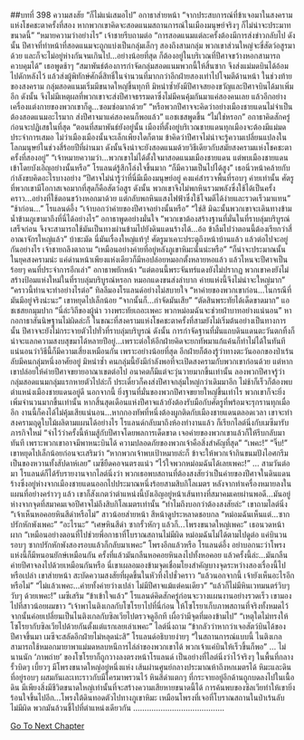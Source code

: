 ##บทที่ 398 ความสงสัย
“ก็ไม่แน่เสมอไป” อกาธาส่ายหน้า “จากประสบการณ์ที่ข้าเจอมาในสงครามแห่งโชคชะตาครั้งที่สอง หากพวกเขาคิดจะสอดแนมสถานการณ์ในเมืองมนุษย์จริงๆ ก็ไม่น่าจะประมาทขนาดนี้”
“หมายความว่าอย่างไร” เจ้าชายรีบถามต่อ
“การสอดแนมแต่ละครั้งต้องมีการส่งข่าวกลับไป ดังนั้น ปีศาจที่ทำหน้าที่สอดแนมจะถูกแบ่งเป็นกลุ่มเล็กๆ สองถึงสามกลุ่ม พวกเขาส่วนใหญ่จะขี่สัตว์อสูรมาด้วย และก็จะไม่อยู่ห่างกันจนเกินไป...อย่างน้อยที่สุด ก็ต้องอยู่ในบริเวณที่ปีศาจขว้างหอกสามารถควบคุมได้” เธอพูดช้าๆ “สมาพันธ์ต้องการกำจัดกลุ่มสอดแนมพวกนี้ให้สิ้นซาก จึงส่งแม่มดบินได้อ้อมไปดักหลังไว้ แล้วส่งผู้พิทักษ์ศักดิ์สิทธิ์ในจำนวนที่มากกว่าอีกฝ่ายสองเท่าไปโจมตีด้านหน้า ในช่วงท้ายของสงคราม กลุ่มสอดแนมเริ่มมีขนาดใหญ่ขึ้นทุกที มิหนำซ้ำยังมีปีศาจสยองขวัญและปีศาจบินได้มาเพิ่มอีก ดังนั้น จึงไม่มีเหตุผลที่พวกเขาจะส่งปีศาจธรรมดาซึ่งไม่มีคนคุ้มกันมาแค่สองคนเลย แล้วอีกอย่าง เครื่องแต่งกายของพวกเขาก็ดู…ซอมซ่อมากด้วย”
“หรือพวกปีศาจจะคิดว่าอย่างเมืองชายแดนไม่จำเป็นต้องสอดแนมอะไรมาก ส่งปีศาจมาแค่สองคนก็พอแล้ว” แอชเชสพูดขึ้น
“ไม่ใช่หรอก” อกาธาคิดสักครู่ ก่อนจะปฏิเสธในที่สุด “ตอนที่สมาพันธ์ยังอยู่นั้น เมืองที่ตั้งอยู่บริเวณชายแดนทุกเมืองจะต้องมีแม่มดประจำการเสมอ ไม่ว่าเมืองเมืองนั้นจะเล็กเพียงใดก็ตาม ข้าคิดว่าปีศาจไม่น่าจะรู้ความเปลี่ยนแปลงในโลกมนุษย์ในช่วงสี่ร้อยปีที่ผ่านมา ดังนั้นจึงน่าจะยังสอดแนมด้วยวิธีเดียวกับสมัยสงครามแห่งโชคชะตาครั้งที่สองอยู่”
“เจ้าหมายความว่า...พวกเขาไม่ได้ตั้งใจมาสอดแนมเมืองชายแดน แต่พบเมืองชายแดนเข้าโดยบังเอิญอย่างนั้นหรือ” โรแลนด์รู้สึกโล่งใจขึ้นมาก
“ก็มีความเป็นไปได้สูง” เธอนิ่วหน้าคล้ายกับกำลังขบคิดอะไรบางอย่าง “ปีศาจไม่น่ารู้ว่าที่นี่มีเมืองมนุษย์อยู่ คงแค่สำรวจพื้นที่รอบๆ ค่ายเท่านั้น ศัตรูที่พวกเขามีโอกาสเจอมากที่สุดก็คือสัตว์อสูร ดังนั้น พวกเขาจึงไม่พกหินรวมพลังซึ่งใช้ได้เป็นครั้งคราว...อย่างที่ใช้ตอนขว้างหอกมาด้วย แต่กลับพกหินแสงไฟฟ้าซึ่งใช้โจมตีได้ง่ายและรวดเร็วมาแทน”
“ช้าก่อน...” โรแลนด์อึ้ง “เจ้าบอกว่าค่ายของปีศาจอย่างนั้นหรือ”
“ใช่สิ มิฉะนั้นพวกเขาจะเดินทางข้ามน้ำข้ามภูเขามาถึงที่นี่ได้อย่างไร” อกาธาพูดอย่างมั่นใจ “พวกเขาต้องสร้างฐานที่มั่นในที่ราบลุ่มบริบูรณ์​เสร็จก่อน จึงจะสามารถใช้มันเป็นทางผ่านข้ามไปยังดินแดนร้างได้...อ้อ ข้าลืมไปว่าตอนนี้ต้องเรียกว่าสี่อาณาจักรใหญ่แล้ว”
บ้าชะมัด นี่มันเรื่องใหญ่แท้ๆ! ศัตรูมาเคาะประตูถึงหน้าบ้านแล้ว แล้วต่อไปจะอยู่กันอย่างไร เจ้าชายถลึงตาถาม “เหมือนอย่างค่ายที่อยู่หลังภูเขาหิมะนั่นน่ะหรือ”
“ก็น่าจะประมาณนั้น ในยุคสงครามน่ะ แค่ด่านหน้าเพียงแห่งเดียวก็มีหอปล่อยหมอกตั้งหลายหอแล้ว แล้วไหนจะปีศาจเป็นร้อยๆ คนที่ประจำการอีกเล่า” อกาธาพยักหน้า “แต่ตอนนี้พระจันทร์แดงยังไม่ปรากฏ พวกเขาคงยังไม่สร้างป้อมแห่งใหม่ในที่ราบลุ่มบริบูรณ์หรอก หมอกแดงขนส่งลำบาก ค่ายแห่งนี้จึงไม่น่าจะใหญ่มาก”
“คราวนี้ท่านจะทำอย่างไรต่อ” ทิลลีมองโรแลนด์อย่างไม่สบายใจ
“หาค่ายของพวกเขาก่อน...ในกรณีที่มันมีอยู่จริงน่ะนะ” เขาหยุดไปเล็กน้อย “จากนั้นก็...กำจัดมันเสีย”
“ตัดสินพระทัยได้เด็ดขาดมาก” แอชเชสยกมุมปาก “นี่ล่ะวิถีของผู้นำ วางพระทัยเถอะเพคะ พวกหม่อมฉันจะช่วยฝ่าบาทอย่างแน่นอน”
หากอกาธาสันนิษฐานไม่ผิดล่ะก็ ในขณะที่สงครามแห่งโชคชะตาครั้งที่สามยังไม่เริ่มต้นอย่างเป็นทางการนั้น ปีศาจจะยังไม่กระจายตัวไปทั่วที่ราบลุ่มบริบูรณ์ ดังนั้น การกำจัดฐานที่มั่นแถบดินแดนตะวันตกทิ้งก็น่าจะแลกความสงบสุขมาได้หลายปีอยู่...เพราะต่อให้อีกฝ่ายคิดจะยกทัพมาแก้แค้นก็ทำไม่ได้ในทันที
แน่นอนว่าวิธีนี้ก็มีความเสี่ยงเหมือนกัน เพราะอย่างน้อยที่สุด อีกฝ่ายก็ต้องรู้ว่าทางตะวันออกของป่าเร้นลับมีคนกลุ่มหนึ่งอาศัยอยู่ มิหนำซ้ำ คนกลุ่มนี้ยังมีกำลังพอที่จะเปิดสงครามกับพวกเขาก่อนด้วย
แต่หากเขาปล่อยให้ค่ายปีศาจขยายอาณาเขตต่อไป อนาคตก็มีแต่จะวุ่นวายมากขึ้นเท่านั้น ลองพวกปีศาจรู้ว่ากลุ่มสอดแนมกลุ่มแรกหายตัวไปล่ะก็ ประเดี๋ยวก็คงส่งปีศาจกลุ่มใหญ่กว่าเดิมมาอีก ไม่ช้าก็เร็วก็ต้องพบตำแหน่งเมืองชายแดนอยู่ดี นอกจากนี้ ยิ่งฐานที่มั่นของพวกปีศาจขยายใหญ่ขึ้นเท่าไร พวกเขาก็จะยิ่งเพิ่มจำนวนมากขึ้นเท่านั้น หากสิ้นสุดเดือนแห่งปีศาจแล้วยังต้องรับมือกับศัตรูที่พร้อมจะรุกรานทุกเมื่ออีก งานนี้ก็คงได้ไม่คุ้มเสียแน่นอน...หากกองทัพที่หนึ่งต้องผูกติดกับเมืองชายแดนตลอดเวลา เขาจะทำสงครามฤดูใบไม้ผลิตามแผนได้อย่างไร
โรแลนด์กลับมาถึงห้องทำงานแล้ว ก็เรียกไลต์นิ่งกับเมซีมารับภารกิจใหม่
“จำไว้ว่าครั้งนี้ห้ามสู้กับปีศาจโดยพลการเด็ดขาด เจอค่ายของพวกเขาแล้วก็ให้รีบกลับมาทันที เพราะพวกเขาอาจมีพาหนะบินได้ ความปลอดภัยของพวกเจ้าคือสิ่งสำคัญที่สุด”
“เพคะ!”
“จิ๊บ!”
เขาหยุดไปเล็กน้อยก่อนจะเสริมว่า “หากพวกเจ้าพบเป้าหมายล่ะก็ ข้าจะให้พวกเจ้ากินขนมปังไอศกรีมเป็นของหวานทั้งสัปดาห์เลย”
เมซียืดคอจนตรงแน่ว “ไว้ใจพวกหม่อมฉันได้เลยเพคะ!”
…
สามวันต่อมา โรแลนด์ก็ได้รับรายงานจากไลต์นิ่งว่า พวกเธอพบสถานที่ต้องสงสัยว่าเป็นค่ายของปีศาจในดินแดนร้างซึ่งอยู่ห่างจากเมืองชายแดนออกไปประมาณหนึ่งร้อยสามสิบกิโลเมตร
หลังจากทำเครื่องหมายลงในแผนที่อย่างคร่าวๆ แล้ว เขาก็สังเกตว่าตำแหน่งนี้บังเอิญอยู่หน้าเส้นทางที่สมาคมเคยผ่านพอดี...มันอยู่ห่างจากจุดที่สมาคมเจอปีศาจไม่ถึงสิบกิโลเมตรเท่านั้น
“ทำไมถึงบอกว่าต้องสงสัยล่ะ” เขาถามไลต์นิ่ง “เจ้าเห็นหอคอยหินสีดำหรือไม่”
สาวน้อยส่ายหน้า สีหน้าดูประหลาดชอบกล “หม่อมฉันเห็นแต่...ซากปรักหักพังเพคะ”
“อะไรนะ”
“เศษหินสีดำ ซากรั้วหักๆ แล้วก็...โพรงขนาดใหญ่เพคะ” เธอนวดหน้าผาก “เหมือนอย่างตอนที่ไปช่วยพี่อกาธาที่โบราณสถานไม่มีผิด หม่อมฉันไม่ได้ตามไปดูต่อ แค่บินวนรอบๆ ซากปรักหักพังสองรอบแล้วก็กลับมาเพคะ”
โพรงอีกแล้วหรือ โรแลนด์อึ้ง อย่าบอกนะว่าโพรงแห่งนี้ก็มีหนอนยักษ์เหมือนกัน ครั้งที่แล้วมันกลืนหอคอยหินลงไปทั้งหอคอย แล้วครั้งนี้ล่ะ...มันกลืนค่ายปีศาจลงไปด้วยเหมือนกันหรือ
นี่เขาเผลอมองข้ามจุดเชื่อมโยงสำคัญบางจุดระหว่างสองเรื่องนี้ไปหรือเปล่า
เขาส่ายหน้า สะบัดความสงสัยที่ผุดขึ้นในหัวทิ้งไปชั่วคราว “แล้วนอกจากนี้ เจ้ายังเห็นอะไรอีกหรือไม่”
“ไม่แล้วเพคะ...ค่ายทั้งค่ายว่างเปล่า ไม่มีปีศาจแม้แต่คนเดียว”
“แล้วก็ไม่มีหินเวทมนตร์วิบๆ วับๆ ด้วยเพคะ!” เมซีเสริม
“ข้าเข้าใจแล้ว” โรแลนด์คิดสักครู่ก่อนจะวางแผนงานอย่างรวดเร็ว เขามองไปที่สาวน้อยผมขาว “เจ้าพาไนติงเกลกับโซโรยาไปที่นี่ก่อน ให้โซโรยาเก็บภาพสถานที่จริงทั้งหมดไว้ จากนั้นค่อยเปลี่ยนเป็นไนติงเกลกับซิลเวียไปตรวจดูอีกที เผื่อว่ามีจุดที่มองข้ามไป”
“เหตุใดไม่ทรงให้โซโรยากับซิลเวียไปด้วยกันตั้งแต่แรกเลยเล่าเพคะ” ไลต์นิ่งถาม
“ข้ากลัวว่าหากว่าเจอสัตว์บินได้ของปีศาจขึ้นมา เมซีจะสลัดอีกฝ่ายไม่หลุดน่ะสิ” โรแลนด์อธิบายง่ายๆ “ในสถานการณ์แบบนี้ ไนติงเกลสามารถใช้หมอกมายาพาแม่มดหลบหนีการไล่ล่าของพวกเขาได้ พวกเจ้าแค่บินให้เร็วขึ้นก็พอ”
…
ไม่นานนัก ‘ภาพถ่าย’ ของโซโรยาก็ถูกวางลงตรงหน้าโรแลนด์
เป็นอย่างที่ไลต์นิ่งว่าไว้จริงๆ ในพื้นที่กลางรั้วบิดๆ เบี้ยวๆ มีโพรงขนาดใหญ่อยู่หนึ่งแห่ง เส้นผ่านศูนย์กลางประมาณห้าถึงหกเมตรได้ หิมะและดินที่อยู่รอบๆ ผสมกันเละเทะราวกับมีใครมาพรวนไว้ หินสีดำแตกๆ ที่กระจายอยู่อีกด้านถูกบดลงไปในเนื้อดิน มีเพียงสิ่งมีชีวิตขนาดใหญ่เท่านั้นที่จะสร้างความเสียหายขนาดนี้ได้
การค้นพบของซิลเวียทำให้เขายิ่งร้อนใจขึ้นไปอีก...โพรงใต้ดินทอดตัวไปทางภูเขาหิมะ เหมือนโพรงที่เจอที่โบราณสถานในป่าเร้นลับไม่มีผิด
พวกมันล้วนชี้ไปที่ตำแหน่งเดียวกัน
………………………………….




[Go To Next Chapter]( ./311.md)